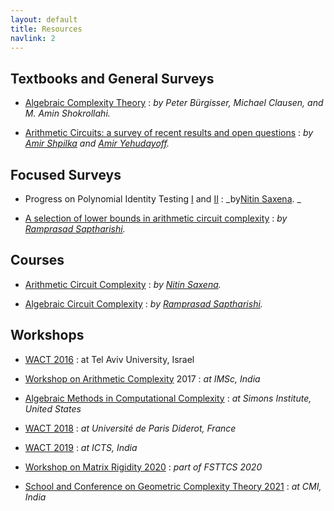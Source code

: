 ```yaml
---
layout: default
title: Resources
navlink: 2
---
```


## Textbooks and General Surveys

- [Algebraic Complexity Theory](https://www.springer.com/gp/book/9783540605829)
: _by Peter Bürgisser, Michael Clausen, and M. Amin Shokrollahi._

- [Arithmetic Circuits: a survey of recent results and open questions](https://www.cs.tau.ac.il/~shpilka/publications/SY10.pdf)
: _by [Amir Shpilka](https://www.cs.tau.ac.il/~shpilka/) and [Amir Yehudayoff](https://yehudayoff.net.technion.ac.il/)._

## Focused Surveys

- Progress on Polynomial Identity Testing [I](https://cse.iitk.ac.in/users/nitin/papers/pit-survey09.pdf) and [II](https://cse.iitk.ac.in/users/nitin/papers/pit-survey13.pdf)
: _by[Nitin Saxena](https://cse.iitk.ac.in/users/nitin/). _

- [A selection of lower bounds in arithmetic circuit complexity](https://github.com/dasarpmar/lowerbounds-survey/releases)
: _by [Ramprasad Saptharishi](https://www.tifr.res.in/~ramprasad.saptharishi/)._

## Courses
- [Arithmetic Circuit Complexity](https://cse.iitk.ac.in/users/nitin/courses/CS748-2018-19-II/index.html)
: _by [Nitin Saxena](https://cse.iitk.ac.in/users/nitin/)._

- [Algebraic Circuit Complexity](https://www.tifr.res.in/~ramprasad.saptharishi/courses/2017-ACC/)
: _by [Ramprasad Saptharishi](https://www.tifr.res.in/~ramprasad.saptharishi/)._

## Workshops
- [WACT 2016](https://www.cs.tau.ac.il/~shpilka/wact2016/)
: at Tel Aviv University, Israel

- [Workshop on Arithmetic Complexity](https://www.imsc.res.in/~meena/nmi17-wac/nmi-2017-arithmetic-complexity.html) 2017 
: _at IMSc, India_

- [Algebraic Methods in Computational Complexity](https://simons.berkeley.edu/complexity2018-3)
: _at Simons Institute, United States_

- [WACT 2018](http://wact.imj-prg.fr/)
: _at Université de Paris Diderot, France_

- [WACT 2019](https://www.icts.res.in/discussion-meeting/wact2019)
: _at ICTS, India_

- [Workshop on Matrix Rigidity 2020](https://mrinalkr.bitbucket.io/rigidity/rigid.html)
: _part of FSTTCS 2020_

- [School and Conference on Geometric Complexity Theory 2021](https://gct2022.sciencesconf.org/)
: _at CMI, India_
